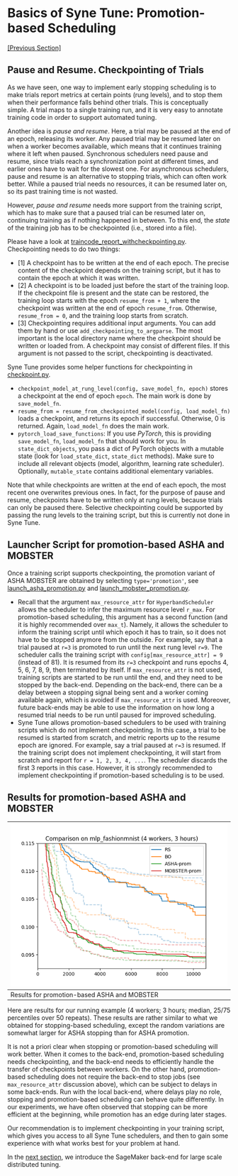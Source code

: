 # Basics of Syne Tune: Promotion-based Scheduling


[[Previous Section]](basics_mobster.md)


## Pause and Resume. Checkpointing of Trials

As we have seen, one way to implement early stopping scheduling is to make
trials report metrics at certain points (rung levels), and to stop them
when their performance falls behind other trials. This is conceptually
simple. A trial maps to a single training run, and it is very easy to
annotate training code in order to support automated tuning.

Another idea is *pause and resume*. Here, a trial may be paused at the end of
an epoch, releasing its worker. Any paused trial may be resumed later on when a
worker becomes available, which means that it continues training where it left
when paused. Synchronous schedulers need pause and resume, since trials
reach a synchronization point at different times, and earlier ones have to wait
for the slowest one. For asynchronous schedulers, pause and resume is an
alternative to stopping trials, which can often work better. While a paused
trial needs no resources, it can be resumed later on, so its past training time
is not wasted.

However, *pause and resume* needs more support from the training script, which
has to make sure that a paused trial can be resumed later on, continuing
training as if nothing happened in between. To this end, the *state* of the
training job has to be checkpointed (i.e., stored into a file).

Please have a look at [traincode_report_withcheckpointing.py](scripts/traincode_report_withcheckpointing.py).
Checkpointing needs to do two things:
* [1] A checkpoint has to be written at the end of each epoch. The precise
  content of the checkpoint depends on the training script, but it has to
  contain the epoch at which it was written.
* [2] A checkpoint is to be loaded just before the start of the training loop.
  If the checkpoint file is present and the state can be restored, the
  training loop starts with the epoch `resume_from + 1`, where the checkpoint
  was written at the end of epoch `resume_from`. Otherwise, `resume_from = 0`,
  and the training loop starts from scratch.
* [3] Checkpointing requires additional input arguments. You can add them by
  hand or use `add_checkpointing_to_argparse`. The most important is the
  local directory name where the checkpoint should be written or loaded from.
  A checkpoint may consist of different files. If this argument is not
  passed to the script, checkpointing is deactivated.

Syne Tune provides some helper functions for checkpointing in
[checkpoint.py](../../../benchmarks/checkpoint.py).
* `checkpoint_model_at_rung_level(config, save_model_fn, epoch)` stores
  a checkpoint at the end of epoch `epoch`. The main work is done by
  `save_model_fn`.
* `resume_from = resume_from_checkpointed_model(config, load_model_fn)` loads a
  checkpoint, and returns its epoch if successful. Otherwise, 0 is returned.
  Again, `load_model_fn` does the main work.
* `pytorch_load_save_functions`: If you use *PyTorch*, this is providing
  `save_model_fn`, `load_model_fn` that should work for you. In
  `state_dict_objects`, you pass a dict of PyTorch objects with a mutable
  state (look for `load_state_dict`, `state_dict` methods). Make sure to include
  all relevant objects (model, algorithm, learning rate scheduler). Optionally,
  `mutable_state` contains additional elementary variables.

Note that while checkpoints are written at the end of each epoch, the most
recent one overwrites previous ones. In fact, for the purpose of pause and
resume, checkpoints have to be written only at rung levels, because trials
can only be paused there. Selective checkpointing could be supported by passing
the rung levels to the training script, but this is currently not done in
Syne Tune.


## Launcher Script for promotion-based ASHA and MOBSTER

Once a training script supports checkpointing, the promotion variant of ASHA
MOBSTER are obtained by selecting `type='promotion'`, see
[launch_asha_promotion.py](scripts/launch_asha_promotion.py) and
[launch_mobster_promotion.py](scripts/launch_mobster_promotion.py).
* Recall that the argument `max_resource_attr` for `HyperbandScheduler` allows
  the scheduler to infer the maximum resource level `r_max`. For
  promotion-based scheduling, this argument has a second function (and it is
  highly recommended over `max_t`). Namely, it allows the scheduler to inform
  the training script until which epoch it has to train, so it does not have to
  be stopped anymore from the outside. For example, say that a trial paused at
  `r=3` is promoted to run until the next rung level `r=9`. The scheduler calls
  the training script with `config[max_resource_attr] = 9` (instead of 81). It
  is resumed from its `r=3` checkpoint and runs epochs 4, 5, 6, 7, 8, 9, then
  terminated by itself.
  If `max_resource_attr` is not used, training scripts are started to be run
  until the end, and they need to be stopped by the back-end. Depending on the
  back-end, there can be a delay between a stopping signal being sent and a
  worker coming available again, which is avoided if `max_resource_attr` is
  used. Moreover, future back-ends may be able to use the information on how
  long a resumed trial needs to be run until paused for improved scheduling.
* Syne Tune allows promotion-based schedulers to be used with training scripts
  which do not implement checkpointing. In this case, a trial to be resumed
  is started from scratch, and metric reports up to the resume epoch are
  ignored. For example, say a trial paused at `r=3` is resumed. If the
  training script does not implement checkpointing, it will start from
  scratch and report for `r = 1, 2, 3, 4, ...`. The scheduler discards the
  first 3 reports in this case.
  However, it is strongly recommended to implement checkpointing if
  promotion-based scheduling is to be used.


## Results for promotion-based ASHA and MOBSTER

| ![Results for promotion-based ASHA and MOBSTER](img/tutorial_rs_bo_shrs_shbo_prom.png) |
|:---------------------------------------------------------------|
| Results for promotion-based ASHA and MOBSTER                   |

Here are results for our running example (4 workers; 3 hours; median, 25/75
percentiles over 50 repeats). These results are rather similar to what we
obtained for stopping-based scheduling, except the random variations are
somewhat larger for ASHA stopping than for ASHA promotion.

It is not a priori clear when stopping or promotion-based scheduling will work
better. When it comes to the back-end, promotion-based scheduling needs
checkpointing, and the back-end needs to efficiently handle the transfer of
checkpoints between workers. On the other hand, promotion-based scheduling does
not require the back-end to stop jobs (see `max_resource_attr` discussion
above), which can be subject to delays in some back-ends. Run with the local
back-end, where delays play no role, stopping and promotion-based scheduling
can behave quite differently. In our experiments, we have often observed that
stopping can be more efficient at the beginning, while promotion has an edge
during later stages.

Our recommendation is to implement checkpointing in your training script, which
gives you access to all Syne Tune schedulers, and then to gain some experience
with what works best for your problem at hand.


In the [next section](basics_backend.md), we introduce the SageMaker back-end
for large scale distributed tuning.
